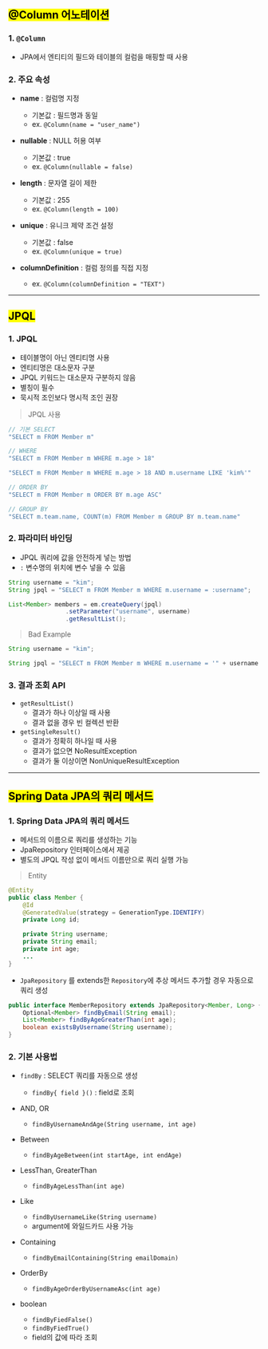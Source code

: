 ## <mark color="#fbc956">@Column 어노테이션</mark>

### 1. `@Column`

- JPA에서 엔티티의 필드와 테이블의 컬럼을 매핑할 때 사용

### 2. 주요 속성

- **name** : 컬럼명 지정

  - 기본값 : 필드명과 동일
  - ex. `@Column(name = "user_name")`

- **nullable** : NULL 허용 여부

  - 기본값 : true
  - ex. `@Column(nullable = false)`

- **length** : 문자열 길이 제한

  - 기본값 : 255
  - ex. `@Column(length = 100)`

- **unique** : 유니크 제약 조건 설정

  - 기본값 : false
  - ex. `@Column(unique = true)`

- **columnDefinition** : 컬럼 정의를 직접 지정
  - ex. `@Column(columnDefinition = "TEXT")`

---

## <mark color="#fbc956">JPQL</mark>

### 1. JPQL

- 테이블명이 아닌 엔티티명 사용
- 엔티티명은 대소문자 구분
- JPQL 키워드는 대소문자 구분하지 않음
- 별칭이 필수
- 묵시적 조인보다 명시적 조인 권장

> JPQL 사용

```java
// 기본 SELECT
"SELECT m FROM Member m"

// WHERE
"SELECT m FROM Member m WHERE m.age > 18"

"SELECT m FROM Member m WHERE m.age > 18 AND m.username LIKE 'kim%'"

// ORDER BY
"SELECT m FROM Member m ORDER BY m.age ASC"

// GROUP BY
"SELECT m.team.name, COUNT(m) FROM Member m GROUP BY m.team.name"
```

### 2. 파라미터 바인딩

- JPQL 쿼리에 값을 안전하게 넣는 방법
- `:` 변수명의 위치에 변수 넣을 수 있음

```java
String username = "kim";
String jpql = "SELECT m FROM Member m WHERE m.username = :username";

List<Member> members = em.createQuery(jpql)
				.setParameter("username", username)
				.getResultList();
```

> Bad Example

```java
String username = "kim";

String jpql = "SELECT m FROM Member m WHERE m.username = '" + username + "'";
```

### 3. 결과 조회 API

- `getResultList()`
  - 결과가 하나 이상일 때 사용
  - 결과 없을 경우 빈 컬렉션 반환
- `getSingleResult()`
  - 결과가 정확히 하나일 때 사용
  - 결과가 없으면 NoResultException
  - 결과가 둘 이상이면 NonUniqueResultException

---

## <mark color="#fbc956">Spring Data JPA의 쿼리 메서드</mark>

### 1. Spring Data JPA의 쿼리 메서드

- 메서드의 이름으로 쿼리를 생성하는 기능
- JpaRepository 인터페이스에서 제공
- 별도의 JPQL 작성 없이 메서드 이름만으로 쿼리 실행 가능

> Entity

```java
@Entity
public class Member {
	@Id
	@GeneratedValue(strategy = GenerationType.IDENTIFY)
	private Long id;

	private String username;
	private String email;
	private int age;
	...
}
```

- `JpaRepository` 를 extends한 `Repository`에 추상 메서드 추가할 경우 자동으로 쿼리 생성

```java
public interface MemberRepository extends JpaRepository<Member, Long> {
	Optional<Member> findByEmail(String email);
	List<Member> findByAgeGreaterThan(int age);
	boolean existsByUsername(String username);
}
```

### 2. 기본 사용법

- `findBy` : SELECT 쿼리를 자동으로 생성

  - `findBy{ field }()` : field로 조회

- AND, OR
  - `findByUsernameAndAge(String username, int age)`
- Between
  - `findByAgeBetween(int startAge, int endAge)`
- LessThan, GreaterThan
  - `findByAgeLessThan(int age)`
- Like
  - `findByUsernameLike(String username)`
  - argument에 와일드카드 사용 가능
- Containing
  - `findByEmailContaining(String emailDomain)`
- OrderBy
  - `findByAgeOrderByUsernameAsc(int age)`
- boolean
  - `findByFiedFalse()`
  - `findByFiedTrue()`
  - field의 값에 따라 조회
